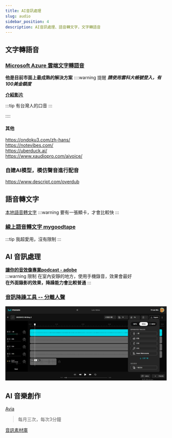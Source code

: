 ```yaml
---
title: AI音訊處理
slug: audio
sidebar_position: 4
description: AI音訊處理、語音轉文字，文字轉語音
---
```


## 文字轉語音
### [Microsoft Azure 雲端文字轉語音](https://speech.microsoft.com/portal)  
**他是目前市面上最成熟的解決方案**
::::warning 提醒
***請使用雲科大帳號登入，有100美金額度***  

[**介紹影片**](https://youtu.be/yLmOCUEj0Og)  

:::tip 
有台灣人的口音
:::

::::

#### 其他
https://ondoku3.com/zh-hans/  
https://notevibes.com/  
https://uberduck.ai/  
https://www.xaudiopro.com/aivoice/  

### 自建AI模型，模仿聲音進行配音
https://www.descript.com/overdub  
  
  
## 語音轉文字

[本地語音轉文字](https://www.freedidi.com/8737.html)
:::warning 要有一張顯卡，才會比較快
:::  
### [線上語音轉文字 mygoodtape](https://www.mygoodtape.com/)  

:::tip 我超愛用，沒有限制
:::

## AI 音訊處理

[**讓你的音效像專業podcast - adobe**](https://podcast.adobe.com/)  
:::warning 限制
在室內安靜的地方，使用手機錄音，效果會最好  
**在外面錄影的效果，降躁能力會比較普通**
:::

### [音訊降躁工具 -- 分離人聲](https://vocalremover.org/)  
![](./image.jpg)

## AI 音樂創作
[Avia](https://aiva.ai/)  
> 每月三次，每次3分鐘

[音訊素材庫](https://evokemusic.ai/music)  

